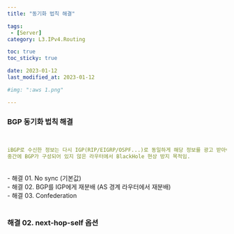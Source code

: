 ```yaml
---
title: "동기화 법칙 해결"

tags:
 - [Server]
category: L3.IPv4.Routing

toc: true
toc_sticky: true

date: 2023-01-12
last_modified_at: 2023-01-12

#img: ":aws 1.png"

---
```


<!-- outline-start -->


### BGP 동기화 법칙 해결
<br/>

```yaml
iBGP로 수신한 정보는 다시 IGP(RIP/EIGRP/OSPF...)로 동일하게 해당 정보를 광고 받아야 사용할 수 있다.
중간에 BGP가 구성되어 있지 않은 라우터에서 BlackHole 현상 방지 목적임.
```

<br/>
- 해결 01. No sync (기본값) <br/>
- 해결 02. BGP를 IGP에게 재분배 (AS 경계 라우터에서 재분배) <br/>
- 해결 03. Confederation <br/><br/>


### 해결 02. next-hop-self 옵션 
<br/>